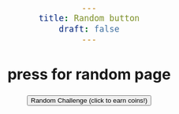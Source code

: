 ```yaml
---
title: Random button
draft: false
---
```


## press for random page

<html>
<body style="font-size: 20px; text-align: center;">
		<button id="randomChallengeButton" class="custom-button">Random Challenge (click to earn coins!)</button>
  <script>
    document.getElementById("randomChallengeButton").addEventListener("click", function() {
      const randomNumber = Math.floor(Math.random() * 100) + 1;
      const randomChallengeFile = "challenges/" + randomNumber + ".html";
      window.location.href = randomChallengeFile;
    });
  </script>
</body>
</html>